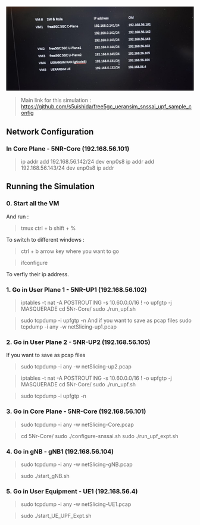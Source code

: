  ![image](Attachments/setupimage.jpg)

> Main link for this simulation : <https://github.com/s5uishida/free5gc_ueransim_snssai_upf_sample_config>
>
## Network Configuration

### In Core Plane - 5NR-Core (192.168.56.101)
>
> ip addr add 192.168.56.142/24 dev enp0s8
> ip addr add 192.168.56.143/24 dev enp0s8
> ip addr

## Running the Simulation

### 0. Start all the VM

And run :
> tmux
> ctrl + b
> shift + %

To switch to different windows :
> ctrl + b
> arrow key where you want to go

> ifconfigure

To verfiy their ip address.

### 1. Go in User Plane 1 - 5NR-UP1 (192.168.56.102)
>
>iptables -t nat -A POSTROUTING -s 10.60.0.0/16 ! -o upfgtp -j MASQUERADE
> cd 5Nr-Core/
> sudo ./run_upf.sh

> sudo tcpdump -i upfgtp -n
And if you want to save as pcap files
> sudo tcpdump -i any -w netSlicing-up1.pcap

### 2. Go in User Plane 2 - 5NR-UP2 (192.168.56.105)

If you want to save as pcap files
> sudo tcpdump -i any -w netSlicing-up2.pcap

>iptables -t nat -A POSTROUTING -s 10.60.0.0/16 ! -o upfgtp -j MASQUERADE
> cd 5Nr-Core/
> sudo ./run_upf.sh

> sudo tcpdump -i upfgtp -n

### 3. Go in Core Plane - 5NR-Core (192.168.56.101)
>
>sudo tcpdump -i any -w netSlicing-Core.pcap

>cd 5Nr-Core/
>sudo ./configure-snssai.sh
>sudo ./run_upf_expt.sh

### 4. Go in gNB - gNB1 (192.168.56.104)
>
> sudo tcpdump -i any -w netSlicing-gNB.pcap

> sudo ./start_gNB.sh

### 5. Go in User Equipment - UE1 (192.168.56.4)
>
> sudo tcpdump -i any -w netSlicing-UE1.pcap

> sudo ./start_UE_UPF_Expt.sh
